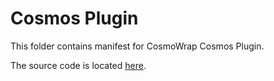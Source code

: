 # Cosmos Plugin

This folder contains manifest for CosmoWrap Cosmos Plugin.

The source code is located [here](https://github.com/ConsiderItDone/cosmowrap-cosmos-plugin-mock).



